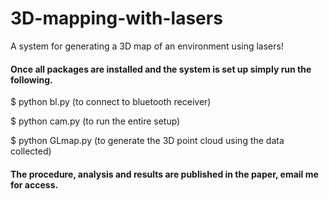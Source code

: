 # 3D-mapping-with-lasers
A system for generating a 3D map of an environment using lasers!

#### Once all packages are installed and the system is set up simply run the following.
$ python bl.py (to connect to bluetooth receiver)

$ python cam.py (to run the entire setup)

$ python GLmap.py (to generate the 3D point cloud using the data collected)

#### The procedure, analysis and results are published in the paper, email me for access.
